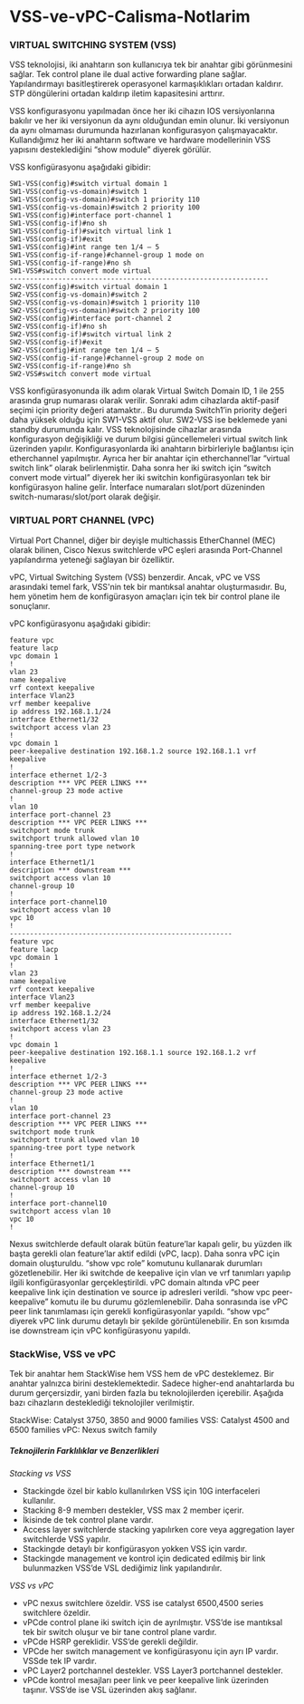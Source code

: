 # VSS-ve-vPC-Calisma-Notlarim

### VIRTUAL SWITCHING SYSTEM (VSS)

VSS teknolojisi, iki anahtarın son kullanıcıya tek bir anahtar gibi görünmesini sağlar. Tek control plane ile dual active forwarding plane sağlar. Yapılandırmayı basitleştirerek operasyonel karmaşıklıkları ortadan kaldırır. STP döngülerini ortadan kaldırıp iletim kapasitesini arttırır.

VSS konfigurasyonu yapılmadan önce her iki cihazın IOS versiyonlarına bakılır ve her iki versiyonun da aynı olduğundan emin olunur. İki versiyonun da aynı olmaması durumunda hazırlanan konfigurasyon çalışmayacaktır. Kullandığımız her iki anahtarın software ve hardware modellerinin VSS yapısını desteklediğini “show module” diyerek görülür.

VSS konfigürasyonu aşağıdaki gibidir:

    SW1-VSS(config)#switch virtual domain 1
    SW1-VSS(config-vs-domain)#switch 1
    SW1-VSS(config-vs-domain)#switch 1 priority 110
    SW1-VSS(config-vs-domain)#switch 2 priority 100
    SW1-VSS(config)#interface port-channel 1
    SW1-VSS(config-if)#no sh
    SW1-VSS(config-if)#switch virtual link 1
    SW1-VSS(config-if)#exit
    SW1-VSS(config)#int range ten 1/4 – 5
    SW1-VSS(config-if-range)#channel-group 1 mode on
    SW1-VSS(config-if-range)#no sh
    SW1-VSS#switch convert mode virtual
    ----------------------------------------------------------------
    SW2-VSS(config)#switch virtual domain 1
    SW2-VSS(config-vs-domain)#switch 2
    SW2-VSS(config-vs-domain)#switch 1 priority 110
    SW2-VSS(config-vs-domain)#switch 2 priority 100
    SW2-VSS(config)#interface port-channel 2
    SW2-VSS(config-if)#no sh
    SW2-VSS(config-if)#switch virtual link 2
    SW2-VSS(config-if)#exit
    SW2-VSS(config)#int range ten 1/4 – 5
    SW2-VSS(config-if-range)#channel-group 2 mode on
    SW2-VSS(config-if-range)#no sh
    SW2-VSS#switch convert mode virtual
    
VSS konfigürasyonunda ilk adım olarak Virtual Switch Domain ID, 1 ile 255 arasında grup numarası olarak verilir. Sonraki adım cihazlarda aktif-pasif seçimi için priority değeri atamaktır.. Bu durumda Switch1’in priority değeri daha yüksek olduğu için SW1-VSS aktif olur. SW2-VSS ise beklemede yani standby durumunda kalır. VSS teknolojisinde cihazlar arasında konfigurasyon değişikliği ve durum bilgisi güncellemeleri virtual switch link üzerinden yapılır. Konfigurasyonlarda iki anahtarın birbirleriyle bağlantısı için etherchannel yapılmıştır. Ayrıca her bir anahtar için etherchannel’lar “virtual switch link” olarak belirlenmiştir. Daha sonra her iki switch için “switch convert mode virtual” diyerek her iki switchin konfigürasyonları tek bir konfigürasyon haline gelir. İnterface numaraları slot/port düzeninden switch-numarası/slot/port olarak değişir.


### VIRTUAL PORT CHANNEL (VPC)

Virtual Port Channel, diğer bir deyişle multichassis EtherChannel (MEC) olarak bilinen, Cisco Nexus switchlerde vPC eşleri arasında Port-Channel yapılandırma yeteneği sağlayan bir özelliktir.

vPC, Virtual Switching System (VSS) benzerdir. Ancak, vPC ve VSS arasındaki temel fark, VSS'nin tek bir mantıksal anahtar oluşturmasıdır. Bu, hem yönetim hem de konfigürasyon amaçları için tek bir control plane ile sonuçlanır.

vPC konfigürasyonu aşağıdaki gibidir:

    feature vpc
    feature lacp
    vpc domain 1
    !
    vlan 23
    name keepalive
    vrf context keepalive
    interface Vlan23
    vrf member keepalive
    ip address 192.168.1.1/24
    interface Ethernet1/32
    switchport access vlan 23
    !
    vpc domain 1
    peer-keepalive destination 192.168.1.2 source 192.168.1.1 vrf keepalive
    !
    interface ethernet 1/2-3
    description *** VPC PEER LINKS ***
    channel-group 23 mode active
    !
    vlan 10
    interface port-channel 23
    description *** VPC PEER LINKS ***
    switchport mode trunk
    switchport trunk allowed vlan 10
    spanning-tree port type network
    !
    interface Ethernet1/1
    description *** downstream ***
    switchport access vlan 10
    channel-group 10
    !
    interface port-channel10
    switchport access vlan 10
    vpc 10
    !
    -------------------------------------------------------
    feature vpc
    feature lacp
    vpc domain 1
    !
    vlan 23
    name keepalive
    vrf context keepalive
    interface Vlan23
    vrf member keepalive
    ip address 192.168.1.2/24
    interface Ethernet1/32
    switchport access vlan 23
    !
    vpc domain 1
    peer-keepalive destination 192.168.1.1 source 192.168.1.2 vrf keepalive
    !
    interface ethernet 1/2-3
    description *** VPC PEER LINKS ***
    channel-group 23 mode active
    !
    vlan 10
    interface port-channel 23
    description *** VPC PEER LINKS ***
    switchport mode trunk
    switchport trunk allowed vlan 10
    spanning-tree port type network
    !
    interface Ethernet1/1
    description *** downstream ***
    switchport access vlan 10
    channel-group 10
    !
    interface port-channel10
    switchport access vlan 10
    vpc 10
    !
    
Nexus switchlerde default olarak bütün feature’lar kapalı gelir, bu yüzden ilk başta gerekli olan feature’lar aktif edildi (vPC, lacp). Daha sonra vPC için domain oluşturuldu. “show vpc role” komutunu kullanarak durumları gözetlenebilir. Her iki switchde de keepalive için vlan ve vrf tanımları yapılıp ilgili konfigürasyonlar gerçekleştirildi. vPC domain altında vPC peer keepalive link için destination ve source ip adresleri verildi. “show vpc peer-keepalive” komutu ile bu durumu gözlemlenebilir. Daha sonrasında ise vPC peer link tanımlaması için gerekli konfigürasyonlar yapıldı. “show vpc” diyerek vPC link durumu detaylı bir şekilde görüntülenebilir. En son kısımda ise downstream için vPC konfigürasyonu yapıldı.

### StackWise, VSS ve vPC
Tek bir anahtar hem StackWise hem VSS hem de vPC desteklemez. Bir anahtar yalnızca birini desteklemektedir. Sadece higher-end anahtarlarda bu durum gerçersizdir, yani birden fazla bu teknolojilerden içerebilir. Aşağıda bazı cihazların desteklediği teknolojiler verilmiştir.

StackWise: Catalyst 3750, 3850 and 9000 families
VSS: Catalyst 4500 and 6500 families
vPC: Nexus switch family

##### _Teknojilerin Farklılıklar ve Benzerlikleri_

_Stacking vs VSS_
- Stackingde özel bir kablo kullanılırken VSS için 10G interfaceleri kullanılır.
- Stacking 8-9 memberı destekler, VSS max 2 member içerir.
- İkisinde de tek control plane vardır.
- Access layer switchlerde stacking yapılırken core veya aggregation layer switchlerde VSS yapılır.
- Stackingde detaylı bir konfigürasyon yokken VSS için vardır.
- Stackingde management ve kontrol için dedicated edilmiş bir link bulunmazken VSS’de VSL dediğimiz link yapılandırılır.

_VSS vs vPC_
- vPC nexus switchlere özeldir. VSS ise catalyst 6500,4500 series switchlere özeldir.
- vPCde control plane iki switch için de ayrılmıştır. VSS’de ise mantıksal tek bir switch oluşur ve bir tane control plane vardır.
- vPCde HSRP gereklidir. VSS’de gerekli değildir.
- VPCde her switch management ve konfigürasyonu için ayrı IP vardır. VSSde tek IP vardır.
- vPC Layer2 portchannel destekler. VSS Layer3 portchannel destekler.
- vPCde kontrol mesajları peer link ve peer keepalive link üzerinden taşınır. VSS’de ise VSL üzerinden akış sağlanır.
